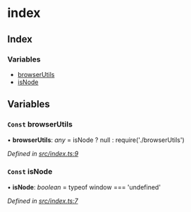 # index

## Index

### Variables

* [browserUtils](_index_.md#const-browserutils)
* [isNode](_index_.md#const-isnode)

## Variables

### `Const` browserUtils

• **browserUtils**: _any_ = isNode ? null : require\('./browserUtils'\)

_Defined in_ [_src/index.ts:9_](https://github.com/PolymathNetwork/polymath-sdk/blob/550676f/src/index.ts#L9)

### `Const` isNode

• **isNode**: _boolean_ = typeof window === 'undefined'

_Defined in_ [_src/index.ts:7_](https://github.com/PolymathNetwork/polymath-sdk/blob/550676f/src/index.ts#L7)

